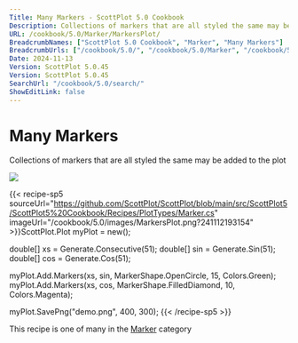 ```yaml
---
Title: Many Markers - ScottPlot 5.0 Cookbook
Description: Collections of markers that are all styled the same may be added to the plot
URL: /cookbook/5.0/Marker/MarkersPlot/
BreadcrumbNames: ["ScottPlot 5.0 Cookbook", "Marker", "Many Markers"]
BreadcrumbUrls: ["/cookbook/5.0/", "/cookbook/5.0/Marker", "/cookbook/5.0/Marker/MarkersPlot"]
Date: 2024-11-13
Version: ScottPlot 5.0.45
Version: ScottPlot 5.0.45
SearchUrl: "/cookbook/5.0/search/"
ShowEditLink: false
---
```



<div class='d-flex align-items-center mt-5'>
<h1 class='me-2 text-dark my-0 border-0'>Many Markers</h1>
</div>

Collections of markers that are all styled the same may be added to the plot

[![](/cookbook/5.0/images/MarkersPlot.png?241112193154)](/cookbook/5.0/images/MarkersPlot.png?241112193154)

{{< recipe-sp5 sourceUrl="https://github.com/ScottPlot/ScottPlot/blob/main/src/ScottPlot5/ScottPlot5%20Cookbook/Recipes/PlotTypes/Marker.cs" imageUrl="/cookbook/5.0/images/MarkersPlot.png?241112193154" >}}ScottPlot.Plot myPlot = new();

double[] xs = Generate.Consecutive(51);
double[] sin = Generate.Sin(51);
double[] cos = Generate.Cos(51);

myPlot.Add.Markers(xs, sin, MarkerShape.OpenCircle, 15, Colors.Green);
myPlot.Add.Markers(xs, cos, MarkerShape.FilledDiamond, 10, Colors.Magenta);

myPlot.SavePng("demo.png", 400, 300);
{{< /recipe-sp5 >}}

<div class='my-5 text-center'>This recipe is one of many in the <a href='/cookbook/5.0/Marker'>Marker</a> category</div>


